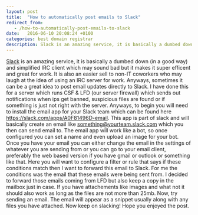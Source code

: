 ```yaml
---
layout: post
title:  "How to automatically post emails to Slack"
redirect_from:
   - /how-to-automatically-post-emails-to-slack
date:   2016-06-10 20:08:24 +0100
categories: best domain registrar
description: Slack is an amazing service, it is basically a dumbed down (in a good way) and simplified IRC client which may sound b...
---
```


[Slack](https://slack.com) is an amazing service, it is basically a dumbed down (in a good way) and simplified IRC client which may sound bad but it makes it super efficent and great for work. It is also an easier sell to non-IT coworkers who may laugh at the idea of using an IRC server for work. Anyways, sometimes it can be a great idea to post email updates directly to Slack. I have done this for a server which runs CSF & LFD (our server firewall) which sends out notifications when ips get banned, suspicious files are found or if something is just not right with the server. Anyways, to begin you will need to install the email app for your Slack team which can be found here <https://slack.com/apps/A0F81496D-email>. This app is part of slack and will basically create an email like something@yourteam.slack.com which you then can send email to. The email app will work like a bot, so once configured you can set a name and even upload an image for your bot. Once you have your email you can either change the email in the settings of whatever you are sending from or you can go to your email client, preferably the web based version if you have gmail or outlook or something like that. Here you will want to configure a filter or rule that says if these conditions match then I want to forward this email to Slack. For me the conditions was the email that these emails were being sent from. I decided to forward those emails coming from LFD but also keep a copy in the mailbox just in case. If you have attachements like images and what not it should also work as long as the files are not more than 25mb. Now, try sending an email. The email will appear as a snippet usually along with any files you have attached. Now keep on slacking! Hope you enjoyed the post.